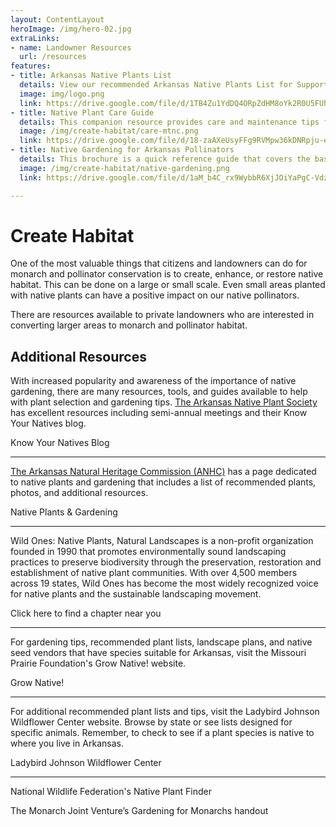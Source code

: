 ```yaml
---
layout: ContentLayout
heroImage: /img/hero-02.jpg
extraLinks:
- name: Landowner Resources
  url: /resources
features:
- title: Arkansas Native Plants List
  details: View our recommended Arkansas Native Plants List for Supporting Monarchs and Pollinators!
  image: img/logo.png
  link: https://drive.google.com/file/d/1TB4Zu1YdDQ4ORpZdHM8oYk2R0U5FUhJV/view?usp=sharing 
- title: Native Plant Care Guide
  details: This companion resource provides care and maintenance tips for our Arkansas Native Plants List in a formal garden setting.
  image: /img/create-habitat/care-mtnc.png
  link: https://drive.google.com/file/d/18-zaAXeUsyFFg9RVMpw36kDNRpju-e7v/view?usp=sharing
- title: Native Gardening for Arkansas Pollinators
  details: This brochure is a quick reference guide that covers the basics of getting started with native plant gardening.
  image: /img/create-habitat/native-gardening.png
  link: https://drive.google.com/file/d/1aM_b4C_rx9WybbR6XjJOiYaPgC-VdzzV/view

---
```

# Create Habitat

One of the most valuable things that citizens and landowners can do for monarch and 
pollinator conservation is to create, enhance, or restore native habitat. This can be 
done on a large or small scale. Even small areas planted with native plants can have a 
positive impact on our native pollinators.

There are resources available to private landowners who are interested in converting 
larger areas to monarch and pollinator habitat.

<features />

## Additional Resources
With increased popularity and awareness of the importance of native gardening, there are many resources, tools, and guides available to help with plant selection and gardening tips.
[The Arkansas Native Plant Society](https://anps.org/) has excellent resources including semi-annual meetings and their Know Your Natives blog.

<custom-button to="https://anps.org/blog/" external>Know Your Natives Blog</custom-button>

----

[The Arkansas Natural Heritage Commission (ANHC)](http://www.naturalheritage.com/) has a page dedicated to native plants and gardening that includes a list of recommended plants, photos, and additional resources.

<custom-button to="http://www.naturalheritage.com/Education/native-plants" external>Native Plants & Gardening</custom-button>

----

Wild Ones: Native Plants, Natural Landscapes is a non-profit organization founded in 1990 that promotes environmentally sound landscaping practices to preserve biodiversity through the preservation, restoration and establishment of native plant communities. With over 4,500 members across 19 states, Wild Ones has become the most widely recognized voice for native plants and the sustainable landscaping movement.

<custom-button to="https://wildones.org/chapters-2/chapters-in-arkansas/" external>Click here to find a chapter near you</custom-button>

----

For gardening tips, recommended plant lists, landscape plans, and native seed vendors that have species suitable for Arkansas, visit the Missouri Prairie Foundation's Grow Native! website.

<custom-button to="https://www.moprairie.org/GrowNative" external>Grow Native!</custom-button>

----

For additional recommended plant lists and tips, visit the Ladybird Johnson Wildflower Center website. Browse by state or see lists designed for specific animals. Remember, to check to see if a plant species is native to where you live in Arkansas.

<custom-button to="https://www.wildflower.org/collections/" external>Ladybird Johnson Wildflower Center</custom-button>

----

<custom-button to="https://www.nwf.org/NativePlantFinder/" external>National Wildlife Federation's Native Plant Finder</custom-button>

<custom-button to="https://monarchjointventure.org/images/uploads/documents/GardeningforMonarchsUpdated.pdf" external>The Monarch Joint Venture’s Gardening for Monarchs handout</custom-button>

